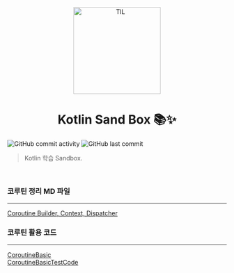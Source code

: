 <div align="center">
    <img src="https://github.com/christopher3810/KotlinSandBox/assets/61622657/2f0d6dc8-6987-4b65-a2d3-fba648cd0e20" alt="TIL" width="200" height="200">
    <h1>Kotlin Sand Box 📚✨</h1>
</div>



![GitHub commit activity](https://img.shields.io/github/commit-activity/m/christopher3810/DomainDrivenDesign?style=for-the-badge) ![GitHub last commit](https://img.shields.io/github/last-commit/christopher3810/DomainDrivenDesign?style=for-the-badge)

> Kotlin 학습 Sandbox.

<br>

### 코루틴 정리 MD 파일
---

[Coroutine Builder, Context, Dispatcher](https://github.com/christopher3810/KotlinSandBox/blob/master/src/main/kotlin/smy/mlong/coroutines/basic/CoroutineBuilder_Context_Dispatcher.md)

### 코루틴 활용 코드
---

[CoroutineBasic](https://github.com/christopher3810/KotlinSandBox/tree/master/src/main/kotlin/smy/mlong/coroutines/basic)\
[CoroutineBasicTestCode](https://github.com/christopher3810/KotlinSandBox/tree/master/src/test/kotlin/smy/mlong/coroutines/basic)
